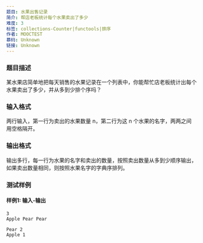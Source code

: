 ```yaml
---
题目: 水果出售记录
简介: 帮店老板统计每个水果卖出了多少
难度: 3
标签: collections-Counter|functools|排序
作者: MOOCTEST
慕码: Unknown
链接: Unknown
---
```


### 题目描述

某水果店简单地把每天销售的水果记录在一个列表中，你能帮忙店老板统计出每个水果卖出了多少，并从多到少排个序吗？

### 输入格式

两行输入，第一行为卖出的水果数量 n，第二行为这 n 个水果的名字，两两之间用空格隔开。

### 输出格式

输出多行，每一行为水果的名字和卖出的数量，按照卖出数量从多到少顺序输出，如果卖出数量相同，则按照水果名字的字典序排列。

### 测试样例

#### 样例1: 输入-输出

```
3
Apple Pear Pear
```

```
Pear 2
Apple 1
```

